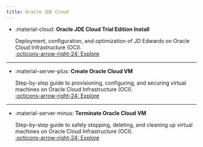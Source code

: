 ```yaml
---
title: Oracle JDE Cloud
---
```


-   :material-cloud: **Oracle JDE Cloud Trial Edition Install**
    
    Deployment, configuration, and optimization of JD Edwards on Oracle Cloud Infrastructure (OCI).  
    [:octicons-arrow-right-24: Explore](<Oracle JDE Cloud Install/jdecloud.md>)


---

-   :material-server-plus: **Create Oracle Cloud VM**
    
    Step-by-step guide to provisioning, configuring, and securing virtual machines on Oracle Cloud Infrastructure (OCI).  
    [:octicons-arrow-right-24: Explore](<Create Oracle Cloud VM/oci.create.vm.md>)

---

-   :material-server-minus: **Terminate Oracle Cloud VM**
    
    Step-by-step guide to safely stopping, deleting, and cleaning up virtual machines on Oracle Cloud Infrastructure (OCI).  
    [:octicons-arrow-right-24: Explore](<Terminate Oracle Cloud VM/oci.terminate.vm.md>)